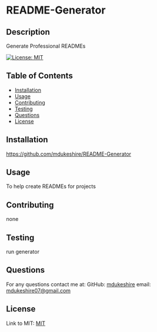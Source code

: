 # README-Generator
  

## Description
Generate Professional READMEs

[![License: MIT](https://img.shields.io/badge/License-MIT-yellow.svg)](https://opensource.org/licenses/MIT)

## Table of Contents
- [Installation](#installation)
- [Usage](#usage)
- [Contributing](#contributing)
- [Testing](#testing)
- [Questions](#questions)
- [License](#license)

## Installation
https://github.com/mdukeshire/README-Generator

## Usage
To help create READMEs for projects

## Contributing
none

## Testing
run generator

## Questions
  For any questions contact me at:
  GitHub: [mdukeshire](https://github.com/mdukeshire)
  email: mdukeshire07@gmail.com

## License
Link to MIT:
[MIT](https://opensource.org/licenses/MIT)
